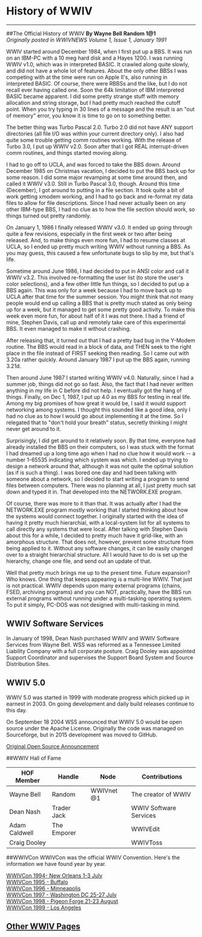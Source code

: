 # History of WWIV
***
##The Official History of WWIV 
**By Wayne Bell Random 1@1**  
_Originally posted in WWIVNEWS Volume 1, Issue 1, January 1991_

WWIV started around December 1984, when  I first put up a BBS. It
was run on  an IBM-PC with a 10  meg hard disk and a  Hayes 1200. I was
running  WWIV v1.0,  which was  in interpreted  BASIC. It crawled along
quite slowly, and did not have a whole lot of features.
About the only  other BBSs I was competing with  at the time were
run on Apple II's, also running  in interpreted BASIC. Of course, there
were RBBSs  and the like, but  I do not recall  ever having called one.
Soon the 64k limitation of IBM interpreted BASIC became apparent. I did
some pretty  strange stuff with  memory allocation and  string storage,
but I had pretty much reached the  cutoff point. When you try typing in
30 lines of a  message and the result is an "out  of memory" error, you
know it is time to go on to something better.

The better thing was Turbo Pascal 2.0. Turbo 2.0 did not have ANY
support  directories (all  file I/O  was within  your current directory
only).  I also  had quite  some trouble  getting comm routines working.
With the release  of Turbo 3.0, I put  up WWIV v2.0. Soon after  that I
got  REAL interrupt-driven  comm  routines,  and things  started moving
along.

I had  to go off  to UCLA, and  was forced to  take the BBS down.
Around December  1985 on Christmas vacation,  I decided to put  the BBS
back up for some reason. I did some major revamping at some time around
then,  and called  it WWIV  v3.0. Still  in Turbo  Pascal 3.0,  though.
Around this time (December), I got around to putting in a file section.
It took  quite a bit  of work getting  xmodem working, and  I had to go
back and re-format my data files  to allow for file descriptions. Since
I had never actually  been on any other IBM-type BBS,  I had no clue as
to  how the  file section  should  work,  so things  turned out  pretty
randomly.

On  January 1,  1986 I  finally released  WWIV v3.0.  It ended up
going through  quite a few revisions,  especially in the first  week or
two after being  released. And, to make things even  more fun, I had to
resume classes at UCLA, so I  ended up pretty much writing WWIV without
running a BBS. As you may guess,  this caused a few unfortunate bugs to
slip by me, but that's life.

Sometime around June 1986, I had decided to put in ANSI color and
call it WWIV v3.2. This involved  re-formatting the user list (to store
the user's color  selections), and a few other little  fun things, so I
decided to put up  a BBS again. This was only for  a week because I had
to move  back up to  UCLA after that  time for the  summer session. You
might think  that not many  people would end  up calling a  BBS that is
pretty much stated as  only being up for a week, but  it managed to get
some pretty good  activity. To make this week even  more fun, for about
half of it I was not there. I had a friend of mine, Stephen Davis, call
up and remotely take care of  this experimental BBS. It even managed to
make it without crashing.

After releasing that,  it turned out that I had  a pretty bad bug
in the Y-Modem routine. The BBS would read in a block of data, and THEN
seek  to the  right place  in the  file instead  of FIRST  seeking then
reading. So I came out with 3.20a rather quickly. Around January 1987 I
put up the BBS again, running 3.21d.

Then  around June  1987 I  started writing  WWIV v4.0. Naturally,
since I  had a summer  job, things did  not go so  fast. Also, the fact
that I had never written anything in  my life in C before did not help.
I eventually got the hang of things. Finally,  on Dec 1, 1987, I put up
4.0 as my  BBS for testing in real  life. Among my big promises  of how
great it would be, I said  it would support networking among systems. I
thought this sounded like  a good idea, only I had no  clue as to how I
would  go about  implementing it  at the  time. So  I relegated that to
"don't hold  your breath" status,  secretly thinking I  might never get
around to it.

Surprisingly,  I did  get around  to it  relatively soon. By that
time, everyone had  already installed the BBS on  their computers, so I
was stuck with the  format I had dreamed up a long  time ago when I had
no clue how  it would work -- a number  1-65535 indicating which system
was which. I ended up trying  to design a network around that, although
it was not  quite the optimal solution (as  if is such a thing).  I was
bored one day  and had been talking with someone  about a network, so I
decided  to start  writing a  program to  send files between computers.
There was no planning at all, I  just pretty much sat down and typed it
in. That developed into the NETWORK.EXE program.

Of course, there was more to  it than that. It was actually after
I had the  NETWORK.EXE program mostly  working that I  started thinking
about how the systems would connect together. I originally started with
the idea of having it pretty much hierarchial, with a local-system list
for all  systems to call  directly any systems  that were local.  After
talking with Stephen Davis about this  for a while, I decided to pretty
much  have it  grid-like, with  an amorphous  structure. That does not,
however, prevent some  structure from being applied to  it. Without any
software  changes,  it  can  be  easily  changed  over  to  a  straight
hierarchial structure. All I would have  to do is set up the hierarchy,
change one file, and send out an update of that.

Well that  pretty much brings me  up to the present  time. Future
expansion? Who  knows. One thing  that keeps appearing  is a multi-line
WWIV.  That just  is not   practical. WWIV  depends upon  many external
programs  (chains,   FSED,  archiving  programs)   and  you  can   NOT,
practically, have the BBS run external programs without running under a
multi-tasking  operating  system.  To  put  it  simply,  PC-DOS was not
designed with multi-tasking in mind.

## WWIV Software Services
In January of 1998, Dean Nash purchased WWIV and WWIV Software Services 
from Wayne Bell. WSS was reformed as a Tennessee Limited Liability 
Company with a full corporate posture. Craig Dooley was appointed Support 
Coordinator and supervises the Support Board System and Source Distribution 
Sites.

## WWIV 5.0 
WWIV 5.0 was started in 1999 with moderate progress which picked up in 
earnest in 2003. On going development and daily build releases continue 
to this day.

On September 18 2004 WSS announced that WWIV 5.0 would be open source 
under the Apache License. Originally the code was managed on 
Sourceforge, but in 2015 development was moved to GitHub.

[Original Open Source Announcement](WWIV_Open_Source_Announcement)

##WWIV Hall of Fame

HOF Member | Handle | Node | Contributions
--- | --- | ---- | ---
Wayne Bell | Random | WWIVnet @1 | The creator of WWIV
Dean Nash | Trader Jack | | WWIV Software Services
Adam Caldwell | The Emporer |  | WWIVEdit
Craig Dooley | | | WWIVToss

##WWIVCon
WWIVCon was the official WWIV Convention. Here's the information we 
have found year by year.

[WWIVCon 1994- New Orleans 1-3 July](wwivcon_1994.md)  
[WWIVCon 1995 - Buffalo](wwivcon_1995.md)  
[WWIVCon 1996 - Minneapolis](wwivcon_1996.md)  
[WWIVCon 1997 - Washington DC 25-27 July](wwivcon_1997.md)  
[WWIVCon 1998 - Pigeon Forge 21-23 August](wwivcon_1998.md)  
[WWIVCon 1999 - Los Angeles](wwivcon_1999.md)  

## [Other WWIV Pages](links.md)

